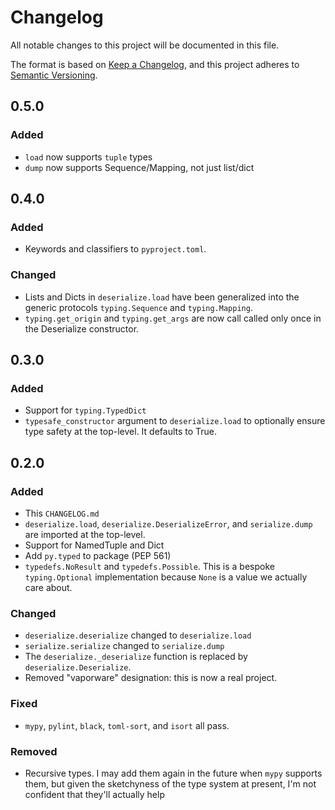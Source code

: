 # Changelog

All notable changes to this project will be documented in this file.

The format is based on [Keep a Changelog](https://keepachangelog.com/en/1.0.0/),
and this project adheres to [Semantic Versioning](https://semver.org/spec/v2.0.0.html).

## 0.5.0

### Added

* `load` now supports `tuple` types
* `dump` now supports Sequence/Mapping, not just list/dict

## 0.4.0

### Added

* Keywords and classifiers to `pyproject.toml`.

### Changed

* Lists and Dicts in `deserialize.load` have been generalized into the generic protocols `typing.Sequence` and `typing.Mapping`.
* `typing.get_origin` and `typing.get_args` are now call called only once in the Deserialize constructor.

## 0.3.0

### Added

* Support for `typing.TypedDict`
* `typesafe_constructor` argument to `deserialize.load` to optionally ensure type safety at the top-level. It defaults to True.

## 0.2.0

### Added

* This `CHANGELOG.md`
* `deserialize.load`, `deserialize.DeserializeError`, and `serialize.dump` are imported at the top-level.
* Support for NamedTuple and Dict
* Add `py.typed` to package (PEP 561)
* `typedefs.NoResult` and `typedefs.Possible`. This is a bespoke `typing.Optional` implementation because `None` is a value we actually care about.

### Changed

* `deserialize.deserialize` changed to `deserialize.load`
* `serialize.serialize` changed to `serialize.dump`
* The `deserialize._deserialize` function is replaced by `deserialize.Deserialize`.
* Removed "vaporware" designation: this is now a real project.

### Fixed

* `mypy`, `pylint`, `black`, `toml-sort`, and `isort` all pass.

### Removed

* Recursive types. I may add them again in the future when `mypy` supports them, but given the sketchyness of the type system at present, I'm not confident that they'll actually help
